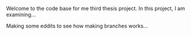 Welcome to the code base for me third thesis project. In this project, I am examining...

Making some eddits to see how making branches works...
